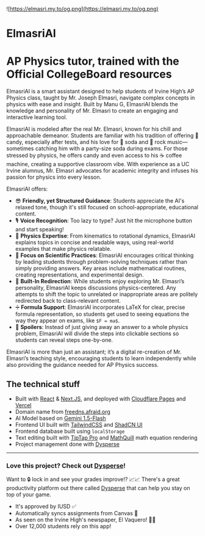 ![https://elmasri.my.to/og.png](https://elmasri.my.to/og.png)

# **ElmasriAI**

# AP Physics tutor, trained with the Official CollegeBoard resources

ElmasriAI is a smart assistant designed to help students of Irvine High’s AP Physics class, taught by Mr. Joseph Elmasri, navigate complex concepts in physics with ease and insight. Built by Manu G, ElmasriAI blends the knowledge and personality of Mr. Elmasri to create an engaging and interactive learning tool.

ElmasriAI is modeled after the real Mr. Elmasri, known for his chill and approachable demeanor. Students are familiar with his tradition of offering 🍬 candy, especially after tests, and his love for 🥤 soda and 🎸 rock music—sometimes catching him with a party-size soda during exams. For those stressed by physics, he offers candy and even access to his ☕ coffee machine, creating a supportive classroom vibe. With experience as a UC Irvine alumnus, Mr. Elmasri advocates for academic integrity and infuses his passion for physics into every lesson.

ElmasriAI offers:

- 😎 **Friendly, yet Structured Guidance**: Students appreciate the AI's relaxed tone, though it's still focused on school-appropriate, educational content.
- 🎙️ **Voice Recognition**: Too lazy to type? Just hit the microphone button and start speaking!
- 🎢 **Physics Expertise**: From kinematics to rotational dynamics, ElmasriAI explains topics in concise and readable ways, using real-world examples that make physics relatable.
- 🧠 **Focus on Scientific Practices**: ElmasriAI encourages critical thinking by leading students through problem-solving techniques rather than simply providing answers. Key areas include mathematical routines, creating representations, and experimental design.
- 🔁 **Built-In Redirection**: While students enjoy exploring Mr. Elmasri’s personality, ElmasriAI keeps discussions physics-centered. Any attempts to shift the topic to unrelated or inappropriate areas are politely redirected back to class-relevant content.
- ➗ **Formula Support**: ElmasriAI incorporates LaTeX for clear, precise formula representation, so students get used to seeing equations the way they appear on exams, like `$F = ma$`.
- 🤫 **Spoilers**: Instead of just giving away an answer to a whole physics problem, ElmasriAI will divide the steps into clickable sections so students can reveal steps one-by-one.

ElmasriAI is more than just an assistant; it’s a digital re-creation of Mr. Elmasri’s teaching style, encouraging students to learn independently while also providing the guidance needed for AP Physics success.

## The technical stuff

- Built with [React](https://react.dev) & [Next.JS](nextjs.org), and deployed with [Cloudflare Pages](https://pages.dev) and [Vercel](https://vercel.com)
- Domain name from [freedns.afraid.org](https://freedns.afraid.org)
- AI Model based on [Gemini 1.5-Flash](https://ai.google.dev/)
- Frontend UI built with [TailwindCSS](https://tailwindcss.com/) and [ShadCN UI](https://ui.shadcn.com/)
- Frontend database built using `localStorage`
- Text editing built with [TipTap Pro](https://tiptap.dev/) and [MathQuill](http://mathquill.com/) math equation rendering
- Project management done with [Dysperse](https://dysperse.com)

---

### Love this project? Check out [Dysperse](https://click.dysperse.com/qU2SIVR)!

Want to 🔒 lock in and see your grades improve!? 📈📈
There's a great productivity platform out there called [Dysperse](https://dysperse.com) that can help you stay on top of your game.

- It's approved by IUSD ✅
- Automatically syncs assignments from Canvas 🔁
- As seen on the Irvine High's newspaper, El Vaquero! 📰🤠
- Over 12,000 students rely on this app!

